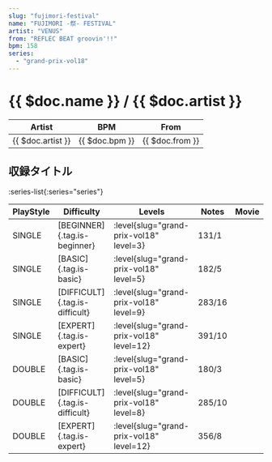 ```yaml
---
slug: "fujimori-festival"
name: "FUJIMORI -祭- FESTIVAL"
artist: "VENUS"
from: "REFLEC BEAT groovin'!!"
bpm: 158
series:
  - "grand-prix-vol18"
---
```


# {{ $doc.name }} / {{ $doc.artist }}

|Artist|BPM|From|
|------|---|----|
|{{ $doc.artist }}|{{ $doc.bpm }}|{{ $doc.from }}|

## 収録タイトル

:series-list{:series="series"}

|PlayStyle|Difficulty|Levels|Notes|Movie|
|---------|----------|------|-----|-----|
|SINGLE|[BEGINNER]{.tag.is-beginner}|<div class="field is-grouped is-grouped-multiline"> :level{slug="grand-prix-vol18" level=3}</div>|131/1||
|SINGLE|[BASIC]{.tag.is-basic}|<div class="field is-grouped is-grouped-multiline"> :level{slug="grand-prix-vol18" level=5}</div>|182/5||
|SINGLE|[DIFFICULT]{.tag.is-difficult}|<div class="field is-grouped is-grouped-multiline"> :level{slug="grand-prix-vol18" level=9}</div>|283/16||
|SINGLE|[EXPERT]{.tag.is-expert}|<div class="field is-grouped is-grouped-multiline"> :level{slug="grand-prix-vol18" level=12}</div>|391/10||
|DOUBLE|[BASIC]{.tag.is-basic}|<div class="field is-grouped is-grouped-multiline"> :level{slug="grand-prix-vol18" level=5}</div>|180/3||
|DOUBLE|[DIFFICULT]{.tag.is-difficult}|<div class="field is-grouped is-grouped-multiline"> :level{slug="grand-prix-vol18" level=8}</div>|285/10||
|DOUBLE|[EXPERT]{.tag.is-expert}|<div class="field is-grouped is-grouped-multiline"> :level{slug="grand-prix-vol18" level=12}</div>|356/8||
